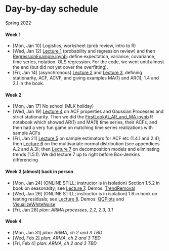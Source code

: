 # Day-by-day schedule

Spring 2022
#### Week 1
- [Mon, Jan 10]  Logistics, worksheet (prob review, intro to R)
- [Wed, Jan 12]  [Lecture 1](Notes/1_Probability_regression_review.pdf) (probability and regression review) and then [RegressionExample.ipynb](Code/RegressionExample.ipynb): define expectation, variance, covariance, time series, notation. OLS regression. For the code, we went until almost the end (but did not yet cover the overfitting).
- [Fri, Jan 14]  (asynchronous) [Lecture 2](Notes/2_Stationarity_and_Autocorrelation.pdf) and [Lecture 3](Notes/3_Examples_of_stationary_time_series.pdf), defining stationarity, ACF, ACVF, and giving examples MA(1) and AR(1); 1.4 and 2.1 in the book.

#### Week 2
- [Mon, Jan 17] No school (MLK holiday)
- [Wed, Jan 19] [Lecture 4](Notes/4_PropertiesACF_GPs_strict_stationarity.pdf) on ACF properties and Gaussian Processes and strict stationarity. Then we did the [FirstLookAt_AR_and_MA.ipynb](Code/FirstLookAt_AR_and_MA.ipynb) R notebook which showed AR(1) and MA(1) time series, their ACFs, and then had a very fun game on matching time series realizations with sample ACFs
- [Fri, Jan 21] [Lecture 5](Notes/5_SampleEstimators.pdf) on sample estimators for ACF etc (1.4.1 and 2.4); then [Lecture 6](Notes/6_MultivariateNormal.pdf) on the multivariate normal distribution (see appendices A.2 and A.3); then [Lecture 7](Notes/7_EliminatingTrends.pdf) on decomposition models and eliminating trends (1.5.1). We did lecture 7 up to right before Box-Jenkins differencing

#### Week 3 (almost) back in person
- [Mon, Jan 24] (ONLINE STILL; instructor is in isolation) Section 1.5.2 in book on seasonality; see [Lecture 7](Notes/7_EliminatingTrends.pdf). Demos: [TrendRemoval](Code/TrendRemoval.ipynb)
- [Wed, Jan 26] (ONLINE STILL; instructor is in isolation) 1.6 in book on testing residuals; see [Lecture 8](Notes/8_TestingResiduals.pdf). Demos: [QQPlots](Code/QQPlots.ipynb) and [VisualizeWhiteNoise](Code/VisualizeWhiteNoise.ipynb)
- [Fri, Jan 28] *plan: ARMA processes, 2.2, 2.3, 3.1*

#### Week 4
- [Mon, Jan 31] *plan: ARMA, ch 2 and 3 TBD*
- [Wed, Feb 2] *plan: ARMA, ch 2 and 3 TBD*
- [Fri, Feb 4] *plan: ARMA, ch 2 and 3 TBD*
